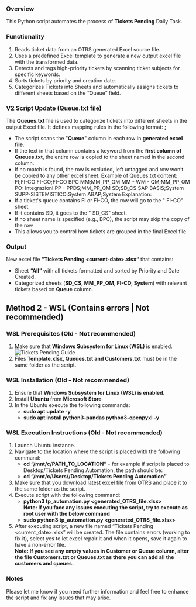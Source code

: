 ### Overview
This Python script automates the process of **Tickets Pending** Daily Task.
### Functionality
1.  Reads ticket data from an OTRS generated Excel source file.
2.  Uses a predefined Excel template to generate a new output excel file with the transformed data.
3.  Detects and tags high-priority tickets by scanning ticket subjects for specific keywords.
4.  Sorts tickets by priority and creation date.
5.  Categorizes Tickets into Sheets and automatically assigns tickets to different sheets based on the “Queue” field.
### V2 Script Update (Queue.txt file)
The **Queues.txt** file is used to categorize tickets into different sheets in the output Excel file. It defines mapping rules in the following format:
**<Keyword>;<SheetName>**
+	The script scans the "**Queue**" column in each row in **generated excel file**.
+	If the text in that column contains a keyword from the **first column of Queues.txt**, the entire row is copied to the sheet named in the second column.
+	If no match is found, the row is excluded, left untagged and row won’t be copied to any other excel sheet.
Example of Queues.txt content:
    FI;FI-CO
    FI-CO;FI-CO
    BPC
    MM;MM_PP_QM
    MM - WM - QM;MM_PP_QM
    PO: Integrazioni
    PP - PPDS;MM_PP_QM
    SD;SD_CS
    SAP BASIS;System
    SUPP-SISTEMISTICO;System
    ABAP;System
Explanation:
+	If a ticket's queue contains FI or FI-CO, the row will go to the " FI-CO" sheet.
+	If it contains SD, it goes to the " SD_CS" sheet.
+	If no sheet name is specified (e.g., BPC), the script may skip the copy of the row
+	This allows you to control how tickets are grouped in the final Excel file.







### Output
New excel file **“Tickets Pending \<current-date\>.xlsx“** that contains:
-  Sheet **“All”** with all tickets formatted and sorted by Priority and Date Created.
-  Categorized sheets (**SD_CS, MM_PP_QM, FI-CO, System**) with relevant tickets based on **Queue** column.
## Method 2 - WSL (Contains errors | Not recommended)
### WSL Prerequisites (Old - Not recommended)
1.  Make sure that **Windows Subsystem for Linux (WSL)** is enabled.
![Tickets Pending Guide](https://github.com/user-attachments/assets/efdf29e6-8043-47d3-aa99-29b6e1d3dde9)
2.  Files **Template.xlsx, Queues.txt and Customers.txt** must be in the same folder as the script.
### WSL Installation (Old - Not recommended)
1.  Ensure that **Windows Subsystem for Linux (WSL) is enabled**.
2.  Install **Ubuntu** from **Microsoft Store**
3.  In the Ubuntu execute the following commands:
    -  **sudo apt update -y**
    -  **sudo apt install python3-pandas python3-openpyxl -y**
### WSL Execution Instructions (Old - Not recommended)
1.  Launch Ubuntu instance.
2.  Navigate to the location where the script is placed with the following command:
    +  **cd “/mnt/c/PATH_TO_LOCATION”** - for example if script is placed to Desktop/Tickets Pending Automation, the path should be:
    +  **cd “/mnt/c/Users/<username>/Desktop/Tickets Pending Automation”**
3.  Make sure that you download latest excel file from OTRS and place it to the same folder as the script.
4.  Execute script with the following command:
    +  **python3 tp_automation.py <generated_OTRS_file.xlsx>**\
**Note: If you face any issues executing the script, try to execute as root user with the below command**
    +  **sudo python3 tp_automation.py <generated_OTRS_file.xlsx>**
5.  After executing script, a new file named “Tickets Pending <current_date>.xlsx” will be created. The file contains errors (working to fix it), select yes to let excel repair it and when it opens, save it again to have a non-error file.\
**Note: If you see any empty values in Customer or Queue column, alter the file Customers.txt or Queues.txt as there you can add all the customers and queues.**
### Notes
Please let me know if you need further information and feel free to enhance the script and fix any issues that may arise.
